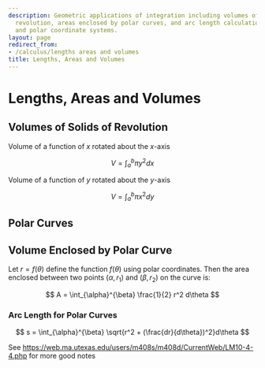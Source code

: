 ```yaml
---
description: Geometric applications of integration including volumes of solids of
  revolution, areas enclosed by polar curves, and arc length calculations for parametric
  and polar coordinate systems.
layout: page
redirect_from:
- /calculus/lengths areas and volumes
title: Lengths, Areas and Volumes
---
```


# Lengths, Areas and Volumes

## Volumes of Solids of Revolution

Volume of a function of $x$ rotated about the $x$-axis

$$ V = \int_a^b{\pi y^2}dx $$

Volume of a function of $y$ rotated about the $y$-axis

$$ V = \int_a^b{\pi x^2}dy $$

## Polar Curves

## Volume Enclosed by Polar Curve

Let $r = f(\theta)$ define the function $f(\theta)$ using polar coordinates. Then the area enclosed between two points $(\alpha, r_1)$ and $(\beta, r_2)$ on the curve is:

$$ A = \int_{\alpha}^{\beta} \frac{1}{2} r^2 d\theta $$

### Arc Length for Polar Curves

$$ s = \int_{\alpha}^{\beta} \sqrt{r^2 + (\frac{dr}{d\theta})^2}d\theta $$

See https://web.ma.utexas.edu/users/m408s/m408d/CurrentWeb/LM10-4-4.php for more good notes